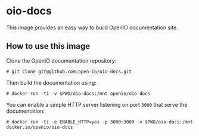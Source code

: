 # oio-docs

This image provides an easy way to build OpenIO documentation site.  

## How to use this image

Clone the OpenIO documentation repository:  

```console
# git clone git@github.com:open-io/oio-docs.git
```

Then build the documentation using:  

```console
# docker run -ti -v $PWD/oio-docs:/mnt openio/oio-docs
```

You can enable a simple HTTP server listening on port `3000` that serve the documentation:  

```console
# docker run -ti -e ENABLE_HTTP=yes -p 3000:3000 -v $PWD/oio-docs:/mnt docker.io/openio/oio-docs
```
